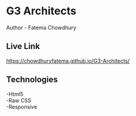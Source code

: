 # G3 Architects
Author - Fatema Chowdhury
## Live Link
https://chowdhuryfatema.github.io/G3-Architects/
## Technologies
-Html5 </br>
-Raw CSS </br>
-Responsive
